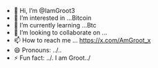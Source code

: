 - 👋 Hi, I’m @IamGroot3
- 👀 I’m interested in ...Bitcoin
- 🌱 I’m currently learning ...Btc
- 💞️ I’m looking to collaborate on ...
- 📫 How to reach me ... https://x.com/AmGroot_x
- 😄 Pronouns: ../..
- ⚡ Fun fact: ../.
I am Groot../
<!---.
IamGroot3/IamGroot3 is a ✨ special ✨ repository because its `README.md` (this file) appears on your GitHub profile.
You can click the Preview link to take a look at your changes.
--->
